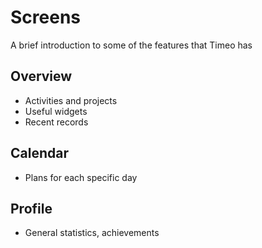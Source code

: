 # Screens
A brief introduction to some of the features that Timeo has
## Overview
* Activities and projects
* Useful widgets
* Recent records
## Calendar
* Plans for each specific day
## Profile
* General statistics, achievements
